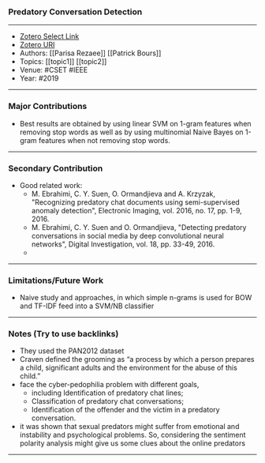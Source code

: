 ### Predatory Conversation Detection
---
- [Zotero Select Link](zotero://select/groups/2480461/items/G9NEWIMC)
- [Zotero URI](https://www.zotero.org/groups/2480461/items/G9NEWIMC)
- Authors: [[Parisa Rezaee]] [[Patrick Bours]]
- Topics: [[topic1]] [[topic2]]
- Venue: #CSET #IEEE
- Year: #2019
---
### Major Contributions
- Best results are obtained by using linear SVM on 1-gram features when removing stop words as well as by using multinomial Naive Bayes on 1-gram features when not removing stop words.
---
### Secondary Contribution
- Good related work:
	- M. Ebrahimi, C. Y. Suen, O. Ormandjieva and A. Krzyzak, "Recognizing predatory chat documents using semi-supervised anomaly detection", Electronic Imaging, vol. 2016, no. 17, pp. 1-9, 2016.
	- M. Ebrahimi, C. Y. Suen and O. Ormandjieva, "Detecting predatory conversations in social media by deep convolutional neural networks", Digital Investigation, vol. 18, pp. 33-49, 2016.
	- 
---
### Limitations/Future Work
- Naive study and approaches, in which simple n-grams is used for BOW and TF-IDF feed into a SVM/NB classifier
---
### Notes (Try to use backlinks)
- They used the PAN2012 dataset
- Craven defined the grooming as “a process by which a person prepares a child, significant adults and the environment for the abuse of this child.”
- face the cyber-pedophilia problem with different goals,
	- including Identification of predatory chat lines;
	- Classification of predatory chat conversations;
	- Identification of the offender and the victim in a predatory conversation.
- it was shown that sexual predators might suffer from emotional and instability and psychological problems. So, considering the sentiment polarity analysis might give us some clues about the online predators
---
